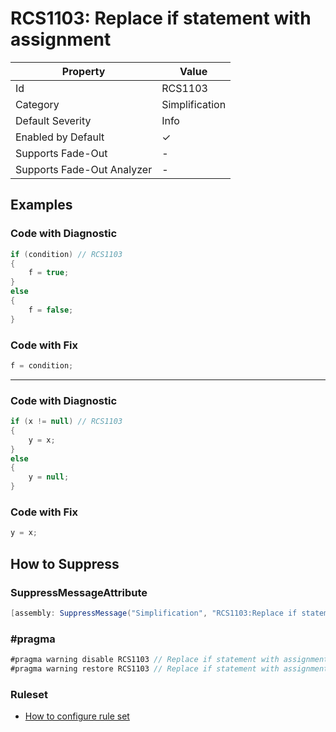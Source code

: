 # RCS1103: Replace if statement with assignment

| Property                    | Value          |
| --------------------------- | -------------- |
| Id                          | RCS1103        |
| Category                    | Simplification |
| Default Severity            | Info           |
| Enabled by Default          | &#x2713;       |
| Supports Fade\-Out          | -              |
| Supports Fade\-Out Analyzer | -              |

## Examples

### Code with Diagnostic

```csharp
if (condition) // RCS1103
{
    f = true;
}
else
{
    f = false;
}
```

### Code with Fix

```csharp
f = condition;
```
___
### Code with Diagnostic

```csharp
if (x != null) // RCS1103
{
    y = x;
}
else
{
    y = null;
}
```

### Code with Fix

```csharp
y = x;
```

## How to Suppress

### SuppressMessageAttribute

```csharp
[assembly: SuppressMessage("Simplification", "RCS1103:Replace if statement with assignment.", Justification = "<Pending>")]
```

### \#pragma

```csharp
#pragma warning disable RCS1103 // Replace if statement with assignment.
#pragma warning restore RCS1103 // Replace if statement with assignment.
```

### Ruleset

* [How to configure rule set](../HowToConfigureAnalyzers.md)
